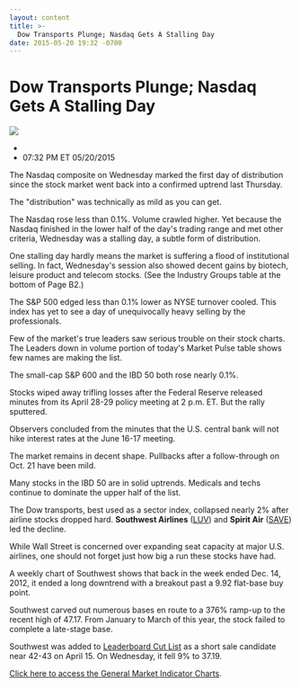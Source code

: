 ```yaml
---
layout: content
title: >-
  Dow Transports Plunge; Nasdaq Gets A Stalling Day
date: 2015-05-20 19:32 -0700
---
```



Dow Transports Plunge; Nasdaq Gets A Stalling Day
==================================================


![](https://www.investors.com/wp-content/uploads/ibd-migrated-images/MPv_150521_635677311729715183.png)

* 
* 07:32 PM ET 05/20/2015





The Nasdaq composite on Wednesday marked the first day of distribution since the stock market went back into a confirmed uptrend last Thursday.


The "distribution" was technically as mild as you can get.


The Nasdaq rose less than 0.1%. Volume crawled higher. Yet because the Nasdaq finished in the lower half of the day's trading range and met other criteria, Wednesday was a stalling day, a subtle form of distribution.


One stalling day hardly means the market is suffering a flood of institutional selling. In fact, Wednesday's session also showed decent gains by biotech, leisure product and telecom stocks. (See the Industry Groups table at the bottom of Page B2.)


The S&P 500 edged less than 0.1% lower as NYSE turnover cooled. This index has yet to see a day of unequivocally heavy selling by the professionals.


Few of the market's true leaders saw serious trouble on their stock charts. The Leaders down in volume portion of today's Market Pulse table shows few names are making the list.


The small-cap S&P 600 and the IBD 50 both rose nearly 0.1%.


Stocks wiped away trifling losses after the Federal Reserve released minutes from its April 28-29 policy meeting at 2 p.m. ET. But the rally sputtered.


Observers concluded from the minutes that the U.S. central bank will not hike interest rates at the June 16-17 meeting.


The market remains in decent shape. Pullbacks after a follow-through on Oct. 21 have been mild.


Many stocks in the IBD 50 are in solid uptrends. Medicals and techs continue to dominate the upper half of the list.


The Dow transports, best used as a sector index, collapsed nearly 2% after airline stocks dropped hard. **Southwest Airlines** ([LUV](https://research.investors.com/quote.aspx?symbol=LUV)) and **Spirit Air** ([SAVE](https://research.investors.com/quote.aspx?symbol=SAVE)) led the decline.


While Wall Street is concerned over expanding seat capacity at major U.S. airlines, one should not forget just how big a run these stocks have had.


A weekly chart of Southwest shows that back in the week ended Dec. 14, 2012, it ended a long downtrend with a breakout past a 9.92 flat-base buy point.


Southwest carved out numerous bases en route to a 376% ramp-up to the recent high of 47.17. From January to March of this year, the stock failed to complete a late-stage base.


Southwest was added to [Leaderboard Cut List](http://leaderboard.investors.com/leaderboard/cutlist/) as a short sale candidate near 42-43 on April 15. On Wednesday, it fell 9% to 37.19.


[Click here to access the General Market Indicator Charts](https://www.investors.com/pdf/GMI_052115.pdf).




